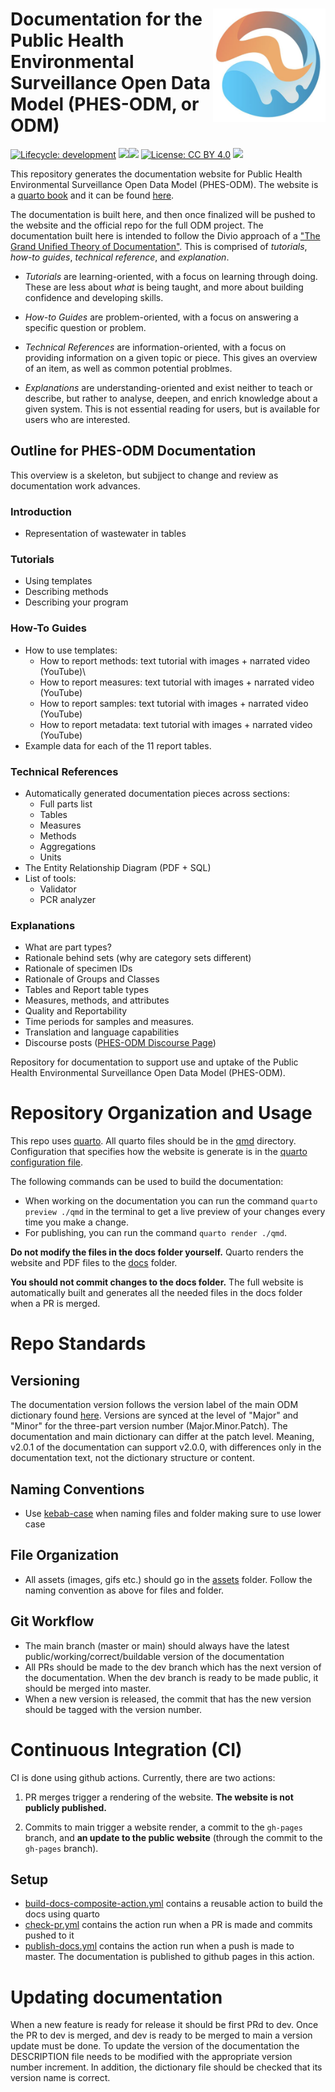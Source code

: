 # <img src="qmd/assets/ODM-logo.png" align="right" width="180"/> Documentation for the Public Health Environmental Surveillance Open Data Model (PHES-ODM, or ODM)

<!-- badges: start -->

[![Lifecycle: development](https://img.shields.io/badge/lifecycle-stable-green.svg)](https://lifecycle.r-lib.org/articles/stages.html#stable-1) ![](https://img.shields.io/github/v/release/big-life-lab/PHES-ODM?color=green&label=Dictionary)![](https://img.shields.io/github/v/release/big-life-lab/PHES-ODM-doc?color=green&label=Documentation) [![License: CC BY 4.0](https://img.shields.io/badge/License-CC%20BY%204.0-yellow.svg)](https://creativecommons.org/licenses/by/4.0/) [![](https://img.shields.io/badge/doi-10.17605/OSF.IO/49Z2B-yellowgreen.svg)](https://osf.io/49z2b/)

<!-- badges: end -->

This repository generates the documentation website for Public Health Environmental Surveillance Open Data Model (PHES-ODM). The website is a [quarto book](https://quarto.org/docs/books/) and it can be found [here](https://big-life-lab.github.io/PHES-ODM-Doc/).

The documentation is built here, and then once finalized will be pushed to the website and the official repo for the full ODM project. The documentation built here is intended to follow the Divio approach of a ["The Grand Unified Theory of Documentation"](https://documentation.divio.com). This is comprised of *tutorials*, *how-to guides*, *technical reference*, and *explanation*.

-   *Tutorials* are learning-oriented, with a focus on learning through doing. These are less about *what* is being taught, and more about building confidence and developing skills.

-   *How-to Guides* are problem-oriented, with a focus on answering a specific question or problem.

-   *Technical References* are information-oriented, with a focus on providing information on a given topic or piece. This gives an overview of an item, as well as common potential problmes.

-   *Explanations* are understanding-oriented and exist neither to teach or describe, but rather to analyse, deepen, and enrich knowledge about a given system. This is not essential reading for users, but is available for users who are interested.

## Outline for PHES-ODM Documentation

This overview is a skeleton, but subjject to change and review as documentation work advances.

### Introduction

-   Representation of wastewater in tables

### Tutorials

-   Using templates
-   Describing methods
-   Describing your program

### How-To Guides

-   How to use templates:
    -   How to report methods: text tutorial with images + narrated video (YouTube)\
    -   How to report measures: text tutorial with images + narrated video (YouTube)
    -   How to report samples: text tutorial with images + narrated video (YouTube)
    -   How to report metadata: text tutorial with images + narrated video (YouTube)
-   Example data for each of the 11 report tables.

### Technical References

-   Automatically generated documentation pieces across sections:
    -   Full parts list
    -   Tables
    -   Measures
    -   Methods
    -   Aggregations
    -   Units
-   The Entity Relationship Diagram (PDF + SQL)
-   List of tools:
    -   Validator
    -   PCR analyzer

### Explanations

-   What are part types?
-   Rationale behind sets (why are category sets different)
-   Rationale of specimen IDs
-   Rationale of Groups and Classes
-   Tables and Report table types
-   Measures, methods, and attributes
-   Quality and Reportability
-   Time periods for samples and measures.
-   Translation and language capabilities
-   Discourse posts ([PHES-ODM Discourse Page](https://odm.discourse.group/))

Repository for documentation to support use and uptake of the Public Health Environmental Surveillance Open Data Model (PHES-ODM).

# Repository Organization and Usage

This repo uses [quarto](https://quarto.org/). All quarto files should be in the [qmd](./qmd) directory. Configuration that specifies how the website is generate is in the [quarto configuration file](./qmd/_quarto.yml).

The following commands can be used to build the documentation:

-   When working on the documentation you can run the command `quarto preview ./qmd` in the terminal to get a live preview of your changes every time you make a change.
-   For publishing, you can run the command `quarto render ./qmd`.

**Do not modify the files in the docs folder yourself.** Quarto renders the website and PDF files to the [docs](./docs) folder.

**You should not commit changes to the docs folder.** The full website is automatically built and generates all the needed files in the docs folder when a PR is merged.

# Repo Standards

## Versioning

The documentation version follows the version label of the main ODM dictionary found [here](https://github.com/Big-Life-Lab/PHES-ODM-doc). Versions are synced at the level of "Major" and "Minor" for the three-part version number (Major.Minor.Patch). The documentation and main dictionary can differ at the patch level. Meaning, v2.0.1 of the documentation can support v2.0.0, with differences only in the documentation text, not the dictionary structure or content.

## Naming Conventions

-   Use [kebab-case](https://www.theserverside.com/definition/Kebab-case#:~:text=Kebab%20case%20%2D%2D%20or%20kebab,properly%20convey%20a%20resource's%20meaning.) when naming files and folder making sure to use lower case

## File Organization

-   All assets (images, gifs etc.) should go in the [assets](./assets) folder. Follow the naming convention as above for files and folder.

## Git Workflow

-   The main branch (master or main) should always have the latest public/working/correct/buildable version of the documentation
-   All PRs should be made to the dev branch which has the next version of the documentation. When the dev branch is ready to be made public, it should be merged into master.
-   When a new version is released, the commit that has the new version should be tagged with the version number.

# Continuous Integration (CI)

CI is done using github actions. Currently, there are two actions:

1)  PR merges trigger a rendering of the website. **The website is not publicly published.**

2)  Commits to main trigger a website render, a commit to the `gh-pages` branch, and **an update to the public website** (through the commit to the `gh-pages` branch).

## Setup

-   [build-docs-composite-action.yml](./.github/actions/build-docs-composite-action/action.yml) contains a reusable action to build the docs using quarto
-   [check-pr.yml](./.github/workflows/check-pr.yml) contains the action run when a PR is made and commits pushed to it
-   [publish-docs.yml](./.github/workflows/publish-docs.yml) contains the action run when a push is made to master. The documentation is published to github pages in this action.

# Updating documentation

When a new feature is ready for release it should be first PRd to dev. Once the PR to dev is merged, and dev is ready to be merged to main a version update must be done. To update the version of the documentation the DESCRIPTION file needs to be modified with the appropriate version number increment. In addition, the dictionary file should be checked that its version name is correct.
